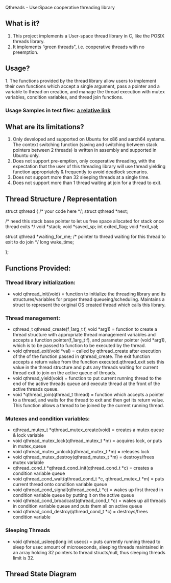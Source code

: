 Qthreads - UserSpace cooperative threading library

## What is it?

1. This project implements a User-space thread library in C, like the POSIX threads library.
2. It implements “green threads", i.e. cooperative threads with no preemption.

## Usage?

1\. The functions provided by the thread library allow users to implement their own functions which accept a single argument, pass a pointer and a variable to thread on creation, and manage the thread execution with mutex variables, condition variables, and thread join functions.
### Usage Samples in test files: [a relative link](test1.c)

## What are its limitations?

1. Only developed and supported on Ubuntu for x86 and aarch64 systems. The context switching function (saving and switching between stack pointers between 2 threads) is written in assembly and supported in Ubuntu only.
2. Does not support pre-emption, only cooperative threading, with the expectation that the user of this threading library will use thread yielding function appropriately & frequently to avoid deadlock scenarios.
3. Does not support more than 32 sleeping threads at a single time.
4. Does not support more than 1 thread waiting at join for a thread to exit.

## Thread Structure / Representation

struct qthread { /\* your code here \*/; struct qthread \*next;

/\* need this stack base pointer to let us free space allocated for stack once thread exits \*/ void \*stack; void \*saved_sp; int exited_flag; void \*exit_val;

struct qthread \*waiting_for_me; /\* pointer to thread waiting for this thread to exit to do join \*/ long wake_time;

};

## Functions Provided:

### Thread library initialization:

- void qthread_init(void) = function to initialize the threading library and its structures/variables for proper thread queueing/scheduling. Maintains a struct to represent the original OS created thread which calls this library.

### Thread management:

- qthread_t qthread_create(f_1arg_t f, void \*arg1) = function to create a thread structure with appropriate thread management variables and accepts a function pointer(f_1arg_t f), and parameter pointer (void \*arg1), which is to be passed to function to be executed by the thread.
- void qthread_exit(void \*val) = called by qthread_create after execution of the of the function passed in qthread_create. The exit function accepts a return value from the function executed.qthread_exit sets this value in the thread structure and puts any threads waiting for current thread exit to join on the active queue of threads.
- void qthread_yield(void) = function to put current running thread to the end of the active threads queue and execute thread at the front of the active threads queue.
- void \*qthread_join(qthread_t thread) = function which accepts a pointer to a thread, and waits for the thread to exit and then get its return value. This function allows a thread to be joined by the current running thread.

### Mutexes and condition variables:

- qthread_mutex_t \*qthread_mutex_create(void) = creates a mutex queue & lock variable
- void qthread_mutex_lock(qthread_mutex_t \*m) = acquires lock, or puts in mutex_queue
- void qthread_mutex_unlock(qthread_mutex_t \*m) = releases lock
- void qthread_mutex_destroy(qthread_mutex_t \*m) = destroys/frees mutex variable
- qthread_cond_t \*qthread_cond_init(qthread_cond_t \*c) = creates a condition variable queue
- void qthread_cond_wait(qthread_cond_t \*c, qthread_mutex_t \*m) = puts current thread onto condition variable queue
- void qthread_cond_signal(qthread_cond_t \*c) = wakes up first thread in condition variable queue by putting it on the active queue
- void qthread_cond_broadcast(qthread_cond_t \*c) = wakes up all threads in condition variable queue and puts them all on active queue
- void qthread_cond_destroy(qthread_cond_t \*c) = destroys/frees condition variable

### Sleeping Threads 
 - void qthread_usleep(long int usecs) = puts currently running thread to sleep for usec amount of microseconds, sleeping threads maintained in an array holding 32 pointers to thread structs/null, thus sleeping threads limit is 32.

## Thread State Diagram
